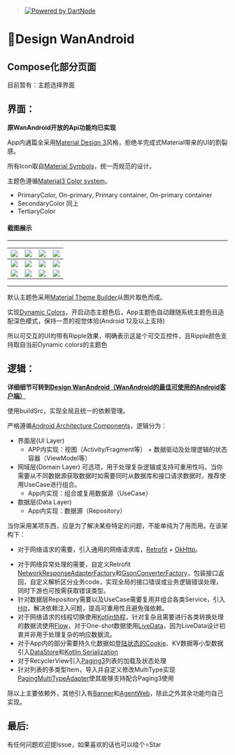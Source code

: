 > [![Powered by DartNode](https://dartnode.com/branding/DN-Open-Source-sm.png)](https://dartnode.com "Powered by DartNode - Free VPS for Open Source")

# 🦄Design WanAndroid

## Compose化部分页面
目前暂有：主题选择界面

## 界面：
**原WanAndroid开放的Api功能均已实现**<p>
App内通篇全采用[Material Design 3](https://m3.material.io/)风格，拒绝半完成式Material带来的UI的割裂感。<p>
所有Icon取自[Material Symbols](https://fonts.google.com/icons)，统一而规范的设计。<p>
主题色遵循[Material3 Color system](https://m3.material.io/styles/color/the-color-system/key-colors-tones)。
- PrimaryColor, On-primary, Primary container, On-primary container
- SecondaryColor 同上
- TertiaryColor 
<p>
	
#### 截图展示
----

| ![](screenshots/light_home.jpg) | ![](screenshots/light_project.jpg) | ![](screenshots/light_navigation.jpg) | ![](screenshots/light_profile.jpg) |
| --- | --- | --- | --- |
| ![](screenshots/dark_home.jpg) | ![](screenshots/dark_project.jpg) | ![](screenshots/dark_navigation.jpg) | ![](screenshots/dark_profile.jpg) |
| ![](screenshots/color1.png) | ![](screenshots/color2.png) | ![](screenshots/color3.png) | ![](screenshots/color4.png) |
	
----

默认主题色采用[Material Theme Builder](https://material-foundation.github.io/material-theme-builder/)从图片取色而成。<p>
实现[Dynamic Colors](https://m3.material.io/styles/color/dynamic-color/overview)，开启动态主题色后，App主题色自动跟随系统主题色且适配深色模式，保持一贯的视觉体验(Android 12及以上支持)

所以可交互的UI均带有Ripple效果，明确表示这是个可交互控件，且Ripple颜色支持取自当前Dynamic colors的主题色

## 逻辑：
**详细细节可转到[Design WanAndroid（WanAndroid的最佳可使用的Android客户端）](https://juejin.cn/post/7117594416235151367)**<p>
使用buildSrc，实现全局且统一的依赖管理。<p>
严格遵循[Android Architecture Components](https://developer.android.com/topic/libraries/architecture/)，逻辑分为：
- 界面层(UI Layer)
	- APP内实现：视图（Activity/Fragment等） + 数据驱动及处理逻辑的状态容器（ViewModel等）
- 网域层(Domain Layer) 可选项，用于处理复杂逻辑或支持可重用性吗，当你需要从不同数据源获取数据时如需要同时从数据库和接口请求数据时，推荐使用UseCase进行组合。
	- App内实现：组合或复用数据源（UseCase）
- 数据层(Data Layer)
	- App内实现：数据源（Repository）

当你采用某项东西，应是为了解决某些特定的问题，不能单纯为了用而用。在该架构下：<p>
- 对于网络请求的需要，引入通用的网络请求库，[Retrofit](https://github.com/square/retrofit) + [OkHttp](https://github.com/square/okhttp)。<p>
- 对于网络异常处理的需要，自定义Retrofit [NetworkResponseAdapterFactory](https://github.com/Lowae/Design-WanAndroid/tree/main/app/src/main/java/com/lowe/wanandroid/base/http/adapter)和[GsonConverterFactory](https://github.com/Lowae/Design-WanAndroid/tree/main/app/src/main/java/com/lowe/wanandroid/base/http/converter)，包装接口返回，自定义解析区分业务code，实现全局的接口错误或业务逻辑错误处理，同时下游也可按需获取错误类型。
- 针对数据层Repository需要以及UseCase需要复用并组合各类Service，引入[Hilt](https://developer.android.com/training/dependency-injection/hilt-android)，解决依赖注入问题，提高可重用性且避免强依赖。
- 对于网络请求的线程切换使用[Kotlin协程](https://developer.android.com/kotlin/coroutines?hl=zh-cn)，针对复杂且需要进行各类转换处理的数据流使用[Flow](https://developer.android.com/kotlin/flow?hl=zh-cn)，对于One-shot数据使用[LiveData](https://developer.android.com/topic/libraries/architecture/livedata?hl=zh-cn)，因为LiveData设计初衷并非用于处理复杂的响应数据流。
- 对于App内的部分需要持久化数据如[登陆状态的Cookie](https://github.com/Lowae/Design-WanAndroid/tree/main/app/src/main/java/com/lowe/wanandroid/base/http/cookie)、KV数据等小型数据引入[DataStore](https://developer.android.com/topic/libraries/architecture/datastore?hl=zh-cn)和[Kotlin Serialization](https://kotlinlang.org/docs/serialization.html)
- 对于RecyclerView引入[Paging3](https://developer.android.com/topic/libraries/architecture/paging/v3-overview?hl=zh-cn)列表的加载及状态处理
- 针对列表的多类型Item，导入并自定义修改MultiType实现[PagingMultiTypeAdapter](https://github.com/Lowae/Design-WanAndroid/blob/main/multitype/src/main/java/com/lowe/multitype/PagingMultiTypeAdapter.kt)使其能够支持配合Paging3使用

除以上主要依赖外，其他引入有[Banner](https://github.com/youth5201314/banner)和[AgentWeb](https://github.com/Justson/AgentWeb)，除此之外其余功能均自己实现。
	
## 最后:
有任何问题欢迎提Issue，如果喜欢的话也可以给个⭐Star
